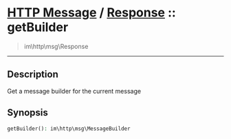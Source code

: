 # [HTTP Message](http.md) / [Response](http-Response.md) :: getBuilder
 > im\http\msg\Response
____

## Description
Get a message builder for the current message

## Synopsis
```php
getBuilder(): im\http\msg\MessageBuilder
```
